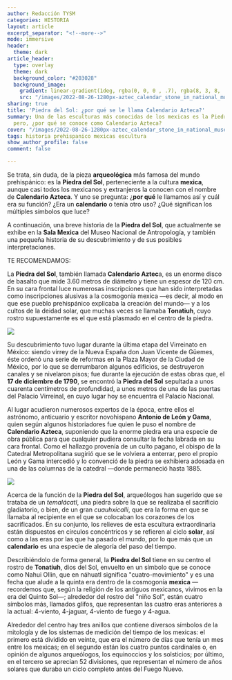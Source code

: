 ```yaml
---
author: Redacción TYSM
categories: HISTORIA
layout: article
excerpt_separator: "<!--more-->"
mode: immersive
header:
  theme: dark
article_header:
  type: overlay
  theme: dark
  background_color: "#203028"
  background_image:
    gradient: linear-gradient(1deg, rgba(0, 0, 0 , .7), rgba(8, 3, 8, .9))
    src: "/images/2022-08-26-1280px-aztec_calendar_stone_in_national_museum_of_anthropology-_mexico_city.jpeg"
sharing: true
title: 'Piedra del Sol: ¿por qué se le llama Calendario Azteca?'
summary: Una de las esculturas más conocidas de los mexicas es la Piedra del Sol,
  pero, ¿por qué se conoce como Calendario Azteca?
cover: "/images/2022-08-26-1280px-aztec_calendar_stone_in_national_museum_of_anthropology-_mexico_city.jpeg"
tags: historia prehispanico mexicas escultura
show_author_profile: false
comment: false

---
```

Se trata, sin duda, de la pieza **arqueológica** más famosa del mundo prehispánico: es la **Piedra del Sol**, perteneciente a la cultura **mexica**, aunque casi todos los mexicanos y extranjeros la conocen con el nombre de **Calendario Azteca**. Y uno se pregunta: ¿**por qué** le llamamos así y cuál era su función? ¿Era un **calendario** o tenía otro uso? ¿Qué significan los múltiples símbolos que luce?

A continuación, una breve historia de la **Piedra del Sol**, que actualmente se exhibe en la **Sala Mexica** del Museo Nacional de Antropología, y también una pequeña historia de su descubrimiento y de sus posibles interpretaciones.

TE RECOMENDAMOS:

La **Piedra del Sol**, también llamada **Calendario Aztec**a, es un enorme disco de basalto que mide 3.60 metros de diámetro y tiene un espesor de 120 cm. En su cara frontal luce numerosas inscripciones que han sido interpretadas como inscripciones alusivas a la cosmogonia mexica —es decir, al modo en que ese pueblo prehispánico explicaba la creación del mundo— y a los cultos de la deidad solar, que muchas veces se llamaba **Tonatiuh**, cuyo rostro supuestamente es el que está plasmado en el centro de la piedra.

![](https://upload.wikimedia.org/wikipedia/commons/thumb/3/39/File-Monolito_de_la_Piedra_del_Sol_%28centro%29.jpg/1024px-File-Monolito_de_la_Piedra_del_Sol_%28centro%29.jpg)

Su descubrimiento tuvo lugar durante la última etapa del Virreinato en México: siendo virrey de la Nueva España don Juan Vicente de Güemes, éste ordenó una serie de reformas en la Plaza Mayor de la Ciudad de México, por lo que se derrumbaron algunos edificios, se destruyeron canales y se nivelaron pisos; fue durante la ejecución de estas obras que, el **17 de diciembre de 1790**,  se encontró la **Piedra del Sol** sepultada a unos cuarenta centímetros de profundidad, a unos metros de una de las puertas del Palacio Virreinal, en cuyo lugar hoy se encuentra el Palacio Nacional.

Al lugar acudieron numerosos expertos de la época, entre ellos el astrónomo, anticuario y escritor novohispano **Antonio de León y Gama**, quien según algunos historiadores fue quien le puso el nombre de **Calendario Azteca**, suponiendo que la enorme piedra era una especie de obra pública para que cualquier pudiera consultar la fecha labrada en su cara frontal. Como el hallazgo provenía de un culto pagano, el obispo de la Catedral Metropolitana sugirió que se le volviera a enterrar, pero el propio León y Gama intercedió y lo convenció de la piedra se exhibiera adosada en una de las columnas de la catedral —donde permaneció hasta 1885.

![](https://upload.wikimedia.org/wikipedia/commons/a/aa/4a03446v.jpg)

Acerca de la función de la **Piedra del Sol**, arqueólogos han sugerido que se trataba de un _temalácatl_, una piedra sobre la que se realizaba el sacrificio gladiatorio, o bien, de un gran _cuauhxicalli_, que era la forma en que se llamaba al recipiente en el que se colocaban los corazones de los sacrificados. En su conjunto, los relieves de esta escultura extraordinaria están dispuestos en círculos concéntricos y se refieren al ciclo **solar**, así como a las eras por las que ha pasado el mundo, por lo que más que un **calendario** es una especie de alegoría del paso del tiempo.

Describiéndolo de forma general, la **Piedra del Sol** tiene en su centro el rostro de **Tonatiuh**, dios del Sol, envuelto en un símbolo que se conoce como Nahui Ollin, que en náhuatl significa "cuatro-movimiento" y es una fecha que alude a la quinta era dentro de la cosmogonía **mexica** —recordemos que, según la religión de los antiguos mexicanos, vivimos en la era del Quinto Sol—; alrededor del rostro del "niño Sol", están cuatro símbolos más, llamados glifos, que representan las cuatro eras anteriores a la actual: 4-viento, 4-jaguar, 4-viento de fuego y 4-agua.

Alrededor del centro hay tres anillos que contiene diversos símbolos de la mitología y de los sistemas de medición del tiempo de los mexicas: el primero está dividido en veinte, que era el número de días que tenía un mes entre los mexicas; en el segundo están los cuatro puntos cardinales o, en opinión de algunos arqueólogos, los equinoccios y los solsticios; por último, en el tercero se aprecian 52 divisiones, que representan el número de años solares que duraba un ciclo completo antes del Fuego Nuevo.